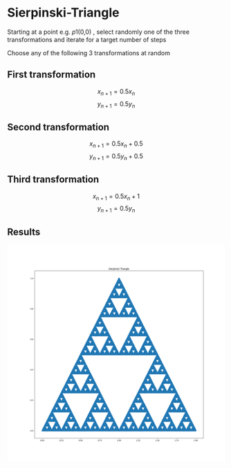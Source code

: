 # Sierpinski-Triangle
Starting at a point e.g.  𝑝1(0,0)  , select randomly one of the three transformations and iterate for a target number of steps

Choose any of the following 3 transformations at random

## First transformation  
$$x_{n+1} = 0.5x_{n}$$
$$y_{n+1} = 0.5y_n$$

## Second transformation
$$x_{n+1} = 0.5x_n + 0.5$$
$$y_{n+1} = 0.5y_n + 0.5$$

## Third transformation
$$x_{n+1} = 0.5x_n + 1$$
$$y_{n+1} = 0.5y_n$$

## Results
![Sierpinski Triangle](sierpinski.png)
